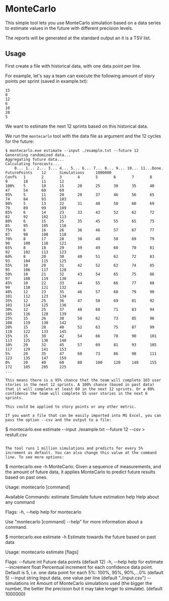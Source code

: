 # MonteCarlo

This simple tool lets you use MonteCarlo simulation based on a data series to estimate
values in the future with different precision levels.

The reports will be generated at the standard output an it is a TSV list.

## Usage

First create a file with historical data, with one data point per line.

For example, let's say a team can execute the following amount of story points per sprint (saved in example.txt):
```
15
8
12
6
10
20
5
```

We want to estimate the next 12 sprints based on this historical data.

We run the `montecarlo` tool with the data file as argument and the 12 cycles for the future:
```
$ montecarlo.exe estimate --input ./example.txt --future 12
Generating randomized data...
Aggregating future data...
Calculating forecasts...
    0... 1... 2... 3... 4... 5... 6... 7... 8... 9... 10... 11...Done.
FuturePoints    12      Simulations     1000000
Conf%   1       2       3       4       5       6       7       8       9       10      11      12
100%    5       10      15      20      25      30      35      40      47      54      60      69
95%     5       11      20      28      37      46      56      65      74      84      93      103
90%     5       13      22      31      40      50      60      69      79      89      99      109
85%     6       14      23      33      43      52      62      72      82      92      102     113
80%     6       15      25      35      45      55      65      75      85      95      105     116
75%     6       16      26      36      46      57      67      77      87      98      108     118
70%     8       17      28      38      48      58      69      79      90      100     110     121
65%     8       18      29      39      49      60      70      81      92      102     113     123
60%     8       20      30      40      51      62      72      83      93      104     115     125
55%     10      20      31      42      52      63      74      85      95      106     117     128
50%     10      21      32      43      54      65      75      86      97      108     119     130
45%     10      22      33      44      55      66      77      88      99      110     121     132
40%     12      23      35      46      57      68      79      90      101     112     123     134
35%     12      25      36      47      58      69      81      92      103     114     125     136
30%     12      25      37      48      60      71      83      94      105     116     128     139
25%     15      26      38      50      62      73      85      96      108     119     130     142
20%     15      28      40      52      63      75      87      99      110     122     133     145
15%     15      30      42      54      66      78      90      101     113     125     136     148
10%     20      32      45      57      69      81      93      105     117     129     141     153
5%      20      35      47      60      73      86      98      111     123     135     147     159
0%      20      40      60      80      100     120     140     155     172     185     205     225
...

This means there is a 95% chance that the team will complete 103 user stories in the next 12 sprints. A 100% chance (based in past data) that it will complete at least 69 in the next 12 sprints. Or a 80% confidence the team will complete 55 user stories in the next 6 sprints.

This could be applied to story points or any other metric.

If you want a file that can be easily imported into MS Excel, you can pass the option --csv and the output to a file:

```
$ montecarlo.exe estimate --input ./example.txt --future 12 --csv > restult.csv
```

The tool runs 1 million simulations and predicts for every 5% increment as default. You can also change this value at the command line. To see more options:
```
$ montecarlo.exe -h
MonteCarlo: Given a sequence of measurements, and the amount of future data,
it applies MonteCarlo to predict future results based on past ones.

Usage:
  montecarlo [command]

Available Commands:
  estimate    Simulate future estimation
  help        Help about any command

Flags:
  -h, --help   help for montecarlo

Use "montecarlo [command] --help" for more information about a command.

$ montecarlo.exe estimate -h
Estimate towards the future based on past data

Usage:
  montecarlo estimate [flags]

Flags:
      --future int        Future data points (default 12)
  -h, --help              help for estimate
      --increment float   Percentual increment for each confidence data point. Default is 5, i.e. one data point for each 5%: 100%, 95%, 90%,...0% (default 5)
      --input string      Input data, one value per line (default "./input.csv")
      --simulations int   Amount of MonteCarlo simulations used (the bigger the number, the better the precision but it may take longer to simulate). (default 1000000)

```

